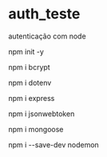 # auth_teste
autenticação com node

<!-- iniciar o projeto em node -->
npm init -y

<!-- Cria a senha em uma hash/decodifica senha -->
npm i bcrypt

<!-- Cria arquivo de config na máquina (não versionado)-->
npm i dotenv 

<!-- Framework em js -->
npm i express 

<!-- Utilizado para manipular o token  -->
npm i jsonwebtoken 

<!-- Drive do sb  -->
npm i mongoose 

<!-- Para execcutar o servidor local,  dev dependence pq não usa em prod somente em desenvolvimento-->
npm i --save-dev nodemon 